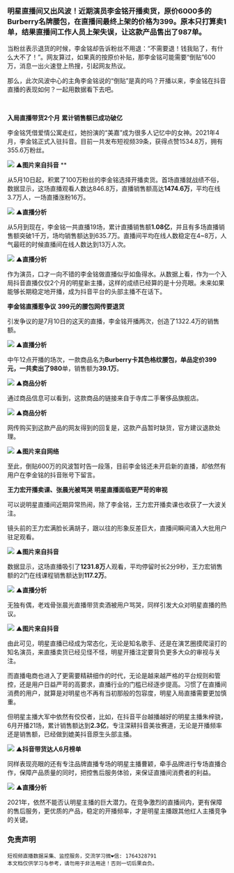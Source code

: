 
### 明星直播间又出风波！近期演员李金铭开播卖货，原价6000多的Burberry名牌腰包，在直播间最终上架的价格为399。原本只打算卖1单，结果直播间工作人员上架失误，让这款产品售出了987单。


当粉丝表示退货的时候，李金铭却告诉粉丝不用退：“不需要退！钱我贴了，有什么大不了！”。网友算过，如果真的按原价补贴，那李金铭可能需要“倒贴”600万，消息一出火速登上热搜，引起网友热议。

那么，此次风波中心的主角李金铭说的“倒贴”是真的吗？开播以来，李金铭在抖音直播的表现如何？一起用数据看下去吧。
​

​

**入局直播带货2个月**
**累计销售额已成功破亿**

李金铭凭借爱情公寓走红，她扮演的“美嘉”成为很多人记忆中的女神。2021年4月，李金铭正式入驻抖音。目前一共发布短视频39条，获得点赞1534.8万，拥有355.6万粉丝。

![](https://cdn.nlark.com/yuque/0/2021/webp/97322/1627218300614-4d0784e7-9b63-4b58-a310-01550f9fbf72.webp#clientId=uf406b5ce-240e-4&from=paste&id=u503f232c&margin=%5Bobject%20Object%5D&originHeight=140&originWidth=140&originalType=url&ratio=1&status=done&style=none&taskId=u7cf2ec92-5166-4d0d-a88b-e34b5090ac6)
**▲图片来自抖音**
**

从5月10日起，积累了100万粉丝的李金铭选择开播卖货。首场直播就战绩不俗，数据显示，这场直播观看人数达846.8万，直播销售额高达**1474.6万**，平均在线3.7万人，一场直播涨粉16万。

![](https://cdn.nlark.com/yuque/0/2021/webp/97322/1627218300625-38cc897b-397c-45d9-a854-138ae8acaede.webp#clientId=uf406b5ce-240e-4&from=paste&id=ucc5ee954&margin=%5Bobject%20Object%5D&originHeight=140&originWidth=140&originalType=url&ratio=1&status=done&style=none&taskId=ud943e5b2-988a-43e5-9803-6c20111b590)
**▲直播分析**

从5月到现在，李金铭一共直播19场，累计直播销售额**1.08亿**，并且有多场直播销售额突破1千万，场均销售额达到635.7万。直播间平均在线人数稳定在4~8万，人气最旺的时候直播间在线人数达到13万人次。

![](https://cdn.nlark.com/yuque/0/2021/webp/97322/1627218300745-d7f572cd-f646-4bab-b680-0fd020835d3e.webp#clientId=uf406b5ce-240e-4&from=paste&id=u2e508a9a&margin=%5Bobject%20Object%5D&originHeight=140&originWidth=140&originalType=url&ratio=1&status=done&style=none&taskId=u82b3e456-31c1-4444-8c49-ecf417f9aae)
**▲直播分析**

作为演员，口才一向不错的李金铭做直播似乎如鱼得水。从数据上看，作为一个入局抖音直播仅仅2个月的明星新主播，这样的成绩已经算的是十分亮眼。未来如果能够长期稳定地开播，成为抖音平台的头部主播不在话下。

**李金铭直播惹争议**
**399元的腰包网传要退货**

引发争议的是7月10日的这天的直播，李金铭开播两次，创造了1322.4万的销售额。

![](https://cdn.nlark.com/yuque/0/2021/webp/97322/1627218300954-fa90d633-7acd-4f59-992a-0f14f1021d63.webp#clientId=uf406b5ce-240e-4&from=paste&id=uc6f34256&margin=%5Bobject%20Object%5D&originHeight=140&originWidth=140&originalType=url&ratio=1&status=done&style=none&taskId=u1e912818-edc8-4313-b3bf-45bbf1dc57a)
**▲直播分析**

中午12点开播的场次，一款商品名为**Burberry卡其色格纹腰包，**单品定价399元，一共卖出了**980**单，销售额为**39.1万**。

![](https://cdn.nlark.com/yuque/0/2021/webp/97322/1627218301138-d54c3c5b-9de6-4b91-824e-e77f075fa221.webp#clientId=uf406b5ce-240e-4&from=paste&id=u03f434e0&margin=%5Bobject%20Object%5D&originHeight=140&originWidth=140&originalType=url&ratio=1&status=done&style=none&taskId=u9eff6020-c134-49fd-800d-1883405e8da)
**▲商品分析**

通过商品信息可以看到，这款商品的链接来自于寺库二手奢侈品旗舰店。

![](https://cdn.nlark.com/yuque/0/2021/webp/97322/1627218301442-0bd5842e-6803-493c-867d-e180cc3310e1.webp#clientId=uf406b5ce-240e-4&from=paste&id=u87215df4&margin=%5Bobject%20Object%5D&originHeight=140&originWidth=140&originalType=url&ratio=1&status=done&style=none&taskId=u5bfb20f8-8e3c-49ca-b015-178113c4146)
**▲商品分析**

网传购买到这款产品的网友得到的回复是，这款产品暂时缺货，官方建议退款处理。

![](https://cdn.nlark.com/yuque/0/2021/webp/97322/1627218301254-2dab3d14-4d66-467b-8d44-798c0a9ada35.webp#clientId=uf406b5ce-240e-4&from=paste&id=ue4db4f0d&margin=%5Bobject%20Object%5D&originHeight=140&originWidth=140&originalType=url&ratio=1&status=done&style=none&taskId=ud4c7bf15-a6c5-467d-9634-6ea19c94a8f)
**▲图片来自网络**

至此，倒贴600万的风波暂时告一段落，目前李金铭还未开启新的直播，却依然有用户在李金铭的抖音账号下留言。

**王力宏开播卖课、张晨光被骂哭**
**明星直播面临更严苛的审视**

可以说明星直播间近期异常热闹，除了李金铭，王力宏开播卖课也收获了一大波关注。

镜头前的王力宏满脸长满胡子，跟以往的形象反差巨大，直播间瞬间涌入大批用户驻足观看。

![](https://cdn.nlark.com/yuque/0/2021/webp/97322/1627218301630-9e53e193-b8f9-44e3-9d09-1bd99a0cc0db.webp#clientId=uf406b5ce-240e-4&from=paste&id=ue03e8ac0&margin=%5Bobject%20Object%5D&originHeight=140&originWidth=140&originalType=url&ratio=1&status=done&style=none&taskId=u6cc339ae-99f7-4eda-9dcf-6ae5af48dc3)
**▲图片来自抖音**

数据显示，这场直播吸引了**1231.8万**人观看，平均停留时长2分9秒，王力宏销售额的2门在线课程销售额达到**117.2万**。

![](https://cdn.nlark.com/yuque/0/2021/webp/97322/1627218301740-8743c4a6-a95f-4a3b-a2fd-1ace988fa171.webp#clientId=uf406b5ce-240e-4&from=paste&id=u07dfdce4&margin=%5Bobject%20Object%5D&originHeight=140&originWidth=140&originalType=url&ratio=1&status=done&style=none&taskId=u3c325d1d-7add-473f-823c-fb83e4fde67)
**▲直播分析**

无独有偶，老戏骨张晨光直播带货卖酒被用户骂哭，同样引发大众对明星直播的热议。

![](https://cdn.nlark.com/yuque/0/2021/webp/97322/1627218302046-4173661e-90ef-4e9b-a194-8c06afd99d7c.webp#clientId=uf406b5ce-240e-4&from=paste&id=ue2afbf98&margin=%5Bobject%20Object%5D&originHeight=140&originWidth=140&originalType=url&ratio=1&status=done&style=none&taskId=u45404e67-6381-47da-b8d6-3de20632cbd)
**▲图片来自抖音**

由此可见，明星直播已经成为常态化，无论是知名歌手、还是在演艺圈摸爬滚打的知名演员，来直播卖货已经见怪不怪，明星开播注定要背负更多大众的审视与关注。
​

而直播电商也进入了更需要精耕细作的时代，无论是越来越严格的平台规则和管控，还是用户日益严苛的高要求，直播行业的门槛已经逐步提高。习惯了在直播间消费的用户，就算是对明星也不再有当初那般的包容度，明星入局直播需要更加慎重。
​

但明星主播大军中依然有佼佼者，比如，在抖音平台越播越好的明星主播朱梓骁，6月开播21场，累计销售额达到**2.3亿**，专注深耕抖音美妆赛道，无论是开播频率还是销售额，已经做到媲美抖音原生头部主播。

![](https://cdn.nlark.com/yuque/0/2021/png/97322/1627218302155-be2160e2-655a-4ecb-b04f-77e426b469ce.png#clientId=uf406b5ce-240e-4&from=paste&id=u9aa61b8a&margin=%5Bobject%20Object%5D&originHeight=140&originWidth=140&originalType=url&ratio=1&status=done&style=none&taskId=ubdf5413a-f518-4d85-971f-d53825bbca1)
**▲抖音带货达人6月榜单**

同样表现亮眼的还有专注品牌直播专场的明星主播曹颖，牵手品牌进行专场直播合作，保障产品质量的同时，把控售后服务体验，来保证直播间消费者的利益。

![](https://cdn.nlark.com/yuque/0/2021/webp/97322/1627218302066-66486cd1-7c80-4ea0-ae9c-c253ad09547e.webp#clientId=uf406b5ce-240e-4&from=paste&id=ua054a55f&margin=%5Bobject%20Object%5D&originHeight=140&originWidth=140&originalType=url&ratio=1&status=done&style=none&taskId=udfd3dbde-c74b-4d2e-ba8b-f8bfaa6f2f3)
**▲直播分析**

2021年，依然不能否认明星主播的巨大潜力。在竞争激烈的直播间内，更有保障的售后服务，更优质的产品，稳定的开播频率，才是明星主播跟其他红人主播竞争的关键。



### 免责声明
```
短视频直播数据采集、监控服务，交流学习微❤信: 1764328791
本文档仅供学习与参考，请勿用于非法用途！否则一切后果自负。
```
